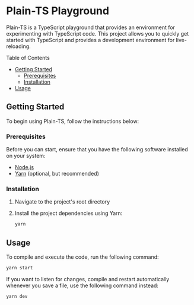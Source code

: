 # Plain-TS Playground

Plain-TS is a TypeScript playground that provides an environment for experimenting with TypeScript code. This project allows you to quickly get started with TypeScript and provides a development environment for live-reloading.

Table of Contents
- [Getting Started](#getting-started)
  - [Prerequisites](#prerequisites)
  - [Installation](#installation)
- [Usage](#usage)

## Getting Started

To begin using Plain-TS, follow the instructions below:

### Prerequisites

Before you can start, ensure that you have the following software installed on your system:

- [Node.js](https://nodejs.org)
- [Yarn](https://yarnpkg.com) (optional, but recommended)

### Installation

1. Navigate to the project's root directory

2. Install the project dependencies using Yarn:
    ```bash
    yarn
    ```

## Usage

To compile and execute the code, run the following command:

```bash
yarn start
```

If you want to listen for changes, compile and restart automatically whenever you save a file, use the following command instead:

```bash
yarn dev
```
